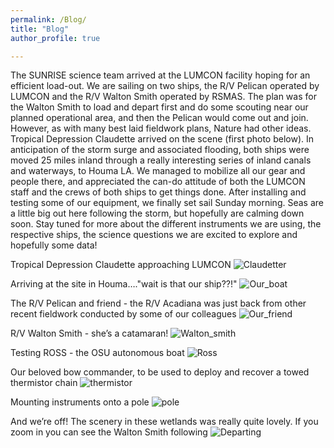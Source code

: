 ```yaml
---
permalink: /Blog/
title: "Blog"
author_profile: true

---
```


The SUNRISE science team  arrived at the LUMCON facility hoping for an efficient load-out. We are sailing on two ships, the R/V Pelican operated by LUMCON and the R/V Walton Smith operated by  RSMAS.   The plan was for the Walton Smith to load and depart first and do some scouting near our planned operational area, and then the Pelican would come out and join.   However, as with many best laid fieldwork plans, Nature had other ideas.  Tropical Depression Claudette arrived on the scene (first photo below). In anticipation of the storm surge and associated flooding, both ships were moved 25 miles inland through a really interesting series of inland canals and waterways, to Houma LA.   We managed to mobilize all our gear and people there, and appreciated the can-do attitude of both the LUMCON staff and the crews of both ships to get things done.  After installing and testing some of our equipment, we finally set sail Sunday morning.  Seas are a little big out here following the storm, but hopefully are calming down soon. Stay tuned for more about the different instruments we are using, the respective ships, the science questions we are excited to explore and hopefully some data!


Tropical Depression Claudette approaching LUMCON
![Claudetter](../images/cruise/Claudette_arrives_lumcon.jpg)



Arriving at the site in Houma…."wait is that our ship??!"
![Our_boat](../images/cruise/is_that_our_boat_.jpeg)

The R/V Pelican and friend  - the R/V Acadiana was just back from other recent fieldwork conducted by some of our colleagues
![Our_friend](../images/cruise/pelican_and_friend.jpeg)

R/V Walton Smith - she’s a catamaran!
![Walton_smith](../images/cruise/walton_smith.jpeg)

Testing ROSS  - the OSU autonomous boat
![Ross](../images/cruise/ross_test.jpeg)

Our beloved bow commander, to  be used to  deploy and recover a towed thermistor chain
![thermistor](../images/cruise/bow_commander.jpeg)

Mounting instruments onto a pole
![pole](../images/cruise/pole_adcp.jpeg)

 And we’re off!  The scenery in these wetlands was really quite lovely. If you zoom in  you can see the Walton Smith following
![Departing](../images/cruise/and_we're_off!.jpeg)